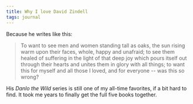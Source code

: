 ```yaml
---
title: Why I love David Zindell
tags: journal
---
```


Because he writes like this:

> To want to see men and women standing tall as oaks, the sun rising warm upon their faces, whole, happy and unafraid; to see them healed of suffering in the light of that deep joy which pours itself out through their hearts and unites them in glory with all things; to want this for myself and all those I loved, and for everyone -- was this so wrong?

His *Danlo the Wild* series is still one of my all-time favorites, if a bit hard to find.  It took me years to finally get the full five books together.


